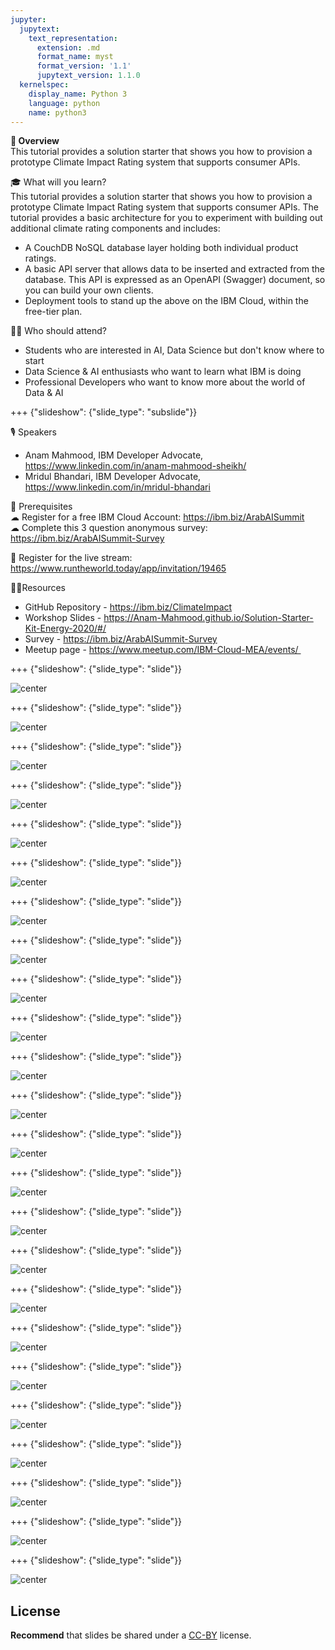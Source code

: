 ```yaml
---
jupyter:
  jupytext:
    text_representation:
      extension: .md
      format_name: myst
      format_version: '1.1'
      jupytext_version: 1.1.0
  kernelspec:
    display_name: Python 3
    language: python
    name: python3
---
```

<!-- 
+++ {"slideshow": {"slide_type": "slide"}}

# Tutorial slides

- Slides are optional (e.g., you may not use them if your presentation is via live coding).
- If the pre-recorded presentations will use slides, we request that you deposit the slides in this folder.

+++ {"slideshow": {"slide_type": "slide"}}

## Use text-based source

- We ask that you use text-based formats for your slides, e.g., markdown 
- This markdown file is an example source for slides using `nbconvert` and Reveal. See the GitHub action '.github/workflows/slides.yml' in this repo so see how this markdown file is converted to a HTML slide show and published on GitHub Pages - https://fawazsiddiqi.github.io/slides_to_pages

+++ {"slideshow": {"slide_type": "subslide"}}

## An example sub-slide

- Another option: you can write your slide content using markdown and use an app for slide design, like [Deckset](https://www.deckset.com) or similar.

+++ {"slideshow": {"slide_type": "slide"}}

## Naming convention and file list

- Use a **naming convention** where each file name starts with a number, reflecting the order of use in the presentation of the tutorial.
- List your slide files in a markdown, with a brief description.


+++ {"slideshow": {"slide_type": "slide"}} 
-->


**🌟 Overview** <br />
This tutorial provides a solution starter that shows you how to provision a prototype Climate Impact Rating system that supports consumer APIs.

🎓 What will you learn? <br />
This tutorial provides a solution starter that shows you how to provision a prototype Climate Impact Rating system that supports consumer APIs. The tutorial provides a basic architecture for you to experiment with building out additional climate rating components and includes: <br />

- A CouchDB NoSQL database layer holding both individual product ratings. <br />
- A basic API server that allows data to be inserted and extracted from the database. This API is expressed as an OpenAPI (Swagger) document, so you can build your own clients. <br />
- Deployment tools to stand up the above on the IBM Cloud, within the free-tier plan. <br />

👩‍💻 Who should attend? <br />
- Students who are interested in AI, Data Science but don't know where to start
- Data Science & AI enthusiasts who want to learn what IBM is doing
- Professional Developers who want to know more about the world of Data & AI

+++ {"slideshow": {"slide_type": "subslide"}}

🎙️ Speakers <br />
- Anam Mahmood, IBM Developer Advocate, https://www.linkedin.com/in/anam-mahmood-sheikh/
- Mridul Bhandari, IBM Developer Advocate, https://www.linkedin.com/in/mridul-bhandari

🎈 Prerequisites <br />
☁ Register for a free IBM Cloud Account: https://ibm.biz/ArabAISummit <br />
☁ Complete this 3 question anonymous survey: https://ibm.biz/ArabAISummit-Survey 

🍉 Register for the live stream: <br/>
https://www.runtheworld.today/app/invitation/19465

👩‍💻Resources <br />
- GitHub Repository - https://ibm.biz/ClimateImpact
- Workshop Slides - https://Anam-Mahmood.github.io/Solution-Starter-Kit-Energy-2020/#/
- Survey - https://ibm.biz/ArabAISummit-Survey 
- Meetup page - https://www.meetup.com/IBM-Cloud-MEA/events/ 

+++ {"slideshow": {"slide_type": "slide"}}

![center](https://github.com/Anam-Mahmood/Solution-Starter-Kit-Energy-2020/blob/master/images/slide_images/Slide1.jpeg?raw=true)

+++ {"slideshow": {"slide_type": "slide"}}

![center](https://github.com/Anam-Mahmood/Solution-Starter-Kit-Energy-2020/blob/master/images/slide_images/Slide2.jpeg?raw=true)

+++ {"slideshow": {"slide_type": "slide"}}

![center](https://github.com/Anam-Mahmood/Solution-Starter-Kit-Energy-2020/blob/master/images/slide_images/Slide3.jpeg?raw=true)

+++ {"slideshow": {"slide_type": "slide"}}

![center](https://github.com/Anam-Mahmood/Solution-Starter-Kit-Energy-2020/blob/master/images/slide_images/Slide4.jpeg?raw=true)

+++ {"slideshow": {"slide_type": "slide"}}

![center](https://github.com/Anam-Mahmood/Solution-Starter-Kit-Energy-2020/blob/master/images/slide_images/Slide5.jpeg?raw=true)

+++ {"slideshow": {"slide_type": "slide"}}

![center](https://github.com/Anam-Mahmood/Solution-Starter-Kit-Energy-2020/blob/master/images/slide_images/Slide6.jpeg?raw=true)

+++ {"slideshow": {"slide_type": "slide"}}

![center](https://github.com/Anam-Mahmood/Solution-Starter-Kit-Energy-2020/blob/master/images/slide_images/Slide7.jpeg?raw=true)

+++ {"slideshow": {"slide_type": "slide"}}

![center](https://github.com/Anam-Mahmood/Solution-Starter-Kit-Energy-2020/blob/master/images/slide_images/Slide8.jpeg?raw=true)

+++ {"slideshow": {"slide_type": "slide"}}

![center](https://github.com/Anam-Mahmood/Solution-Starter-Kit-Energy-2020/blob/master/images/slide_images/Slide9.jpeg?raw=true)

+++ {"slideshow": {"slide_type": "slide"}}

![center](https://github.com/Anam-Mahmood/Solution-Starter-Kit-Energy-2020/blob/master/images/slide_images/Slide10.jpeg?raw=true)

+++ {"slideshow": {"slide_type": "slide"}}

![center](https://github.com/Anam-Mahmood/Solution-Starter-Kit-Energy-2020/blob/master/images/slide_images/Slide11.jpeg?raw=true)

+++ {"slideshow": {"slide_type": "slide"}}

![center](https://github.com/Anam-Mahmood/Solution-Starter-Kit-Energy-2020/blob/master/images/slide_images/Slide12.jpeg?raw=true)

+++ {"slideshow": {"slide_type": "slide"}}

![center](https://github.com/Anam-Mahmood/Solution-Starter-Kit-Energy-2020/blob/master/images/slide_images/Slide13.jpeg?raw=true)

+++ {"slideshow": {"slide_type": "slide"}}

![center](https://github.com/Anam-Mahmood/Solution-Starter-Kit-Energy-2020/blob/master/images/slide_images/Slide14.jpeg?raw=true)

+++ {"slideshow": {"slide_type": "slide"}}

![center](https://github.com/Anam-Mahmood/Solution-Starter-Kit-Energy-2020/blob/master/images/slide_images/Slide15.jpeg?raw=true)

+++ {"slideshow": {"slide_type": "slide"}}

![center](https://github.com/Anam-Mahmood/Solution-Starter-Kit-Energy-2020/blob/master/images/slide_images/Slide16.jpeg?raw=true)

+++ {"slideshow": {"slide_type": "slide"}}

![center](https://github.com/Anam-Mahmood/Solution-Starter-Kit-Energy-2020/blob/master/images/slide_images/Slide17.jpeg?raw=true)

+++ {"slideshow": {"slide_type": "slide"}}

![center](https://github.com/Anam-Mahmood/Solution-Starter-Kit-Energy-2020/blob/master/images/slide_images/Slide18.jpeg?raw=true)

+++ {"slideshow": {"slide_type": "slide"}}

![center](https://github.com/Anam-Mahmood/Solution-Starter-Kit-Energy-2020/blob/master/images/slide_images/Slide19.jpeg?raw=true)

+++ {"slideshow": {"slide_type": "slide"}}

![center](https://github.com/Anam-Mahmood/Solution-Starter-Kit-Energy-2020/blob/master/images/slide_images/Slide19.jpeg?raw=true)

+++ {"slideshow": {"slide_type": "slide"}}

![center](https://github.com/Anam-Mahmood/Solution-Starter-Kit-Energy-2020/blob/master/images/slide_images/Slide20.jpeg?raw=true)

+++ {"slideshow": {"slide_type": "slide"}}

![center](https://github.com/Anam-Mahmood/Solution-Starter-Kit-Energy-2020/blob/master/images/slide_images/Slide21.jpeg?raw=true)

+++ {"slideshow": {"slide_type": "slide"}}

![center](https://github.com/Anam-Mahmood/Solution-Starter-Kit-Energy-2020/blob/master/images/slide_images/Slide22.jpeg?raw=true)

+++ {"slideshow": {"slide_type": "slide"}}

![center](https://github.com/Anam-Mahmood/Solution-Starter-Kit-Energy-2020/blob/master/images/slide_images/Slide23.jpeg?raw=true)

## License

**Recommend** that slides be shared under a [CC-BY](https://creativecommons.org/licenses/by/4.0/) license.

